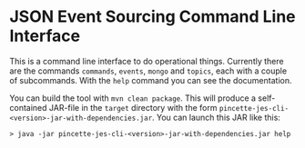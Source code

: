 # JSON Event Sourcing Command Line Interface

This is a command line interface to do operational things. Currently there are the commands ```commands```, ```events```, ```mongo``` and ```topics```, each with a couple of subcommands. With the ```help``` command you can see the documentation.

You can build the tool with ```mvn clean package```. This will produce a self-contained JAR-file in the ```target``` directory with the form ```pincette-jes-cli-<version>-jar-with-dependencies.jar```. You can launch this JAR like this:

```
> java -jar pincette-jes-cli-<version>-jar-with-dependencies.jar help
```